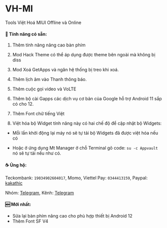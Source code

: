 # VH-MI

Tools Việt Hoá MIUI Offline và Online

#### 🎁 Tính năng có sẵn:

1. Thêm tính năng nâng cao bàn phím

2. Mod Hack Theme có thể áp dụng được theme bên ngoài mà không bị diss

3. Mod Xoá GetApps và ngăn hệ thống bị treo khi xoá.

4. Thêm lịch âm vào Thanh thông báo.

5. Thêm cuộc gọi video và VoLTE
 
6. Thêm bộ cài Gapps các dịch vụ cơ bản của Google hỗ trợ Android 11 sắp có cho 12.

7. Thêm Font chữ tiếng Việt

8. Việt hóa bộ Widget tính năng này có hai chế độ để cập nhật bộ Widgets:

- Mỗi lần khởi động lại máy nó sẽ tự tải bộ Widgets đã được việt hóa nếu có

- Hoặc ở ứng dụng Mt Manager ở chỗ Terminal gõ code: `su -c Appvault` nó sẽ tự tải nếu như có.

#### ☕ Ủng hộ:

Teckombank: `19034902604017`, Momo, Viettel Pay: `0344413159`,
Paypal: [kakathic](http://paypal.me/kakathic)

Nhóm: [Telegram](http://t.me/miuiviet),
Kênh: [Telegram](http://t.me/modmiui)

#### 🆕 Mới nhất:

+ Sửa lại bàn phím nâng cao cho phù hợp thiết bị Android 12
+ Thêm Font SF V4
